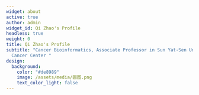 ```yaml
---
widget: about
active: true
author: admin
widget_id: Qi Zhao's Profile
headless: true
weight: 0
title: Qi Zhao's Profile
subtitle: "Cancer Bioinformatics, Associate Professor in Sun Yat-Sen Univeristy
  Cancer Center "
design:
  background:
    color: "#de8989"
    image: /assets/media/圆图.png
    text_color_light: false
---
```

